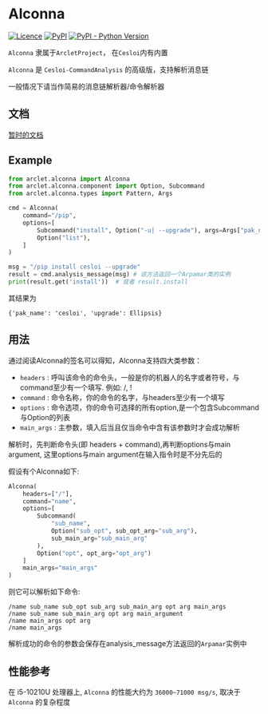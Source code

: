 # Alconna
[![Licence](https://img.shields.io/github/license/ArcletProject/Alconna)](https://github.com/ArcletProject/Alconna/blob/master/LICENSE)
[![PyPI](https://img.shields.io/pypi/v/arclet-alconna)](https://pypi.org/project/arclet-alconna)
[![PyPI - Python Version](https://img.shields.io/pypi/pyversions/arclet-alconna)](https://www.python.org/)

`Alconna` 隶属于`ArcletProject`， 在`Cesloi`内有内置

`Alconna` 是 `Cesloi-CommandAnalysis` 的高级版，支持解析消息链

一般情况下请当作简易的消息链解析器/命令解析器

## 文档

[暂时的文档](https://github.com/RF-Tar-Railt/Cesloi/wiki/Alconna-Introduction)

## Example
```python
from arclet.alconna import Alconna
from arclet.alconna.component import Option, Subcommand
from arclet.alconna.types import Pattern, Args

cmd = Alconna(
    command="/pip",
    options=[
        Subcommand("install", Option("-u| --upgrade"), args=Args["pak_name": str])
        Option("list"),
    ]
)

msg = "/pip install cesloi --upgrade"
result = cmd.analysis_message(msg) # 该方法返回一个Arpamar类的实例
print(result.get('install'))  # 或者 result.install
```
其结果为
```
{'pak_name': 'cesloi', 'upgrade': Ellipsis}
```

## 用法
通过阅读Alconna的签名可以得知，Alconna支持四大类参数：
 - `headers` : 呼叫该命令的命令头，一般是你的机器人的名字或者符号，与command至少有一个填写. 例如: /, !
 - `command` : 命令名称，你的命令的名字，与headers至少有一个填写
 - `options` : 命令选项，你的命令可选择的所有option,是一个包含Subcommand与Option的列表
 - `main_args` : 主参数，填入后当且仅当命令中含有该参数时才会成功解析

解析时，先判断命令头(即 headers + command),再判断options与main argument, 这里options与main argument在输入指令时是不分先后的

假设有个Alconna如下:
```python
Alconna(
    headers=["/"],
    command="name",
    options=[
        Subcommand(
            "sub_name",
            Option("sub_opt", sub_opt_arg="sub_arg"), 
            sub_main_arg="sub_main_arg"
        ),
        Option("opt", opt_arg="opt_arg")
    ]
    main_args="main_args"
)
```
则它可以解析如下命令:
```
/name sub_name sub_opt sub_arg sub_main_arg opt arg main_args
/name sub_name sub_main_arg opt arg main_argument
/name main_args opt arg
/name main_args
```
解析成功的命令的参数会保存在analysis_message方法返回的`Arpamar`实例中

## 性能参考
在 i5-10210U 处理器上, `Alconna` 的性能大约为 `36000~71000 msg/s`, 取决于 `Alconna` 的复杂程度

